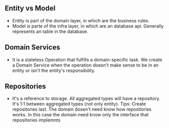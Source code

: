 ## Entity vs Model

- Entity is part of the domain layer, in which are the business rules.
- Model is parte of the infra layer, in which are an database api. Generally represents an table in the database.

## Domain Services

- It is a stateless Operation that fulfills a domain-specific task. We create a Domain Service when the operation doesn't make sense to be in an entity or isn't the entity's responsibility.

## Repositories

- It's a reference to storage. All aggregated types will have a repository. It's 1:1 between aggregated types (not only entity).
  Tips:
  Create repositories last.
  The domain dosen't need know how repositories works. In this case the domain need know only the interface that repositories implemnts
